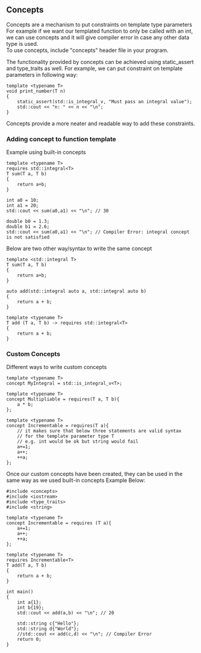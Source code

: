 ## Concepts

Concepts are a mechanism to put constraints on template type parameters
For example if we want our templated function to only be called with an int, we can use concepts
and it will give compiler error in case any other data type is used.   
To use concepts, include "concepts" header file in your program.

The functionality provided by concepts can be achieved using static_assert and type_traits as well. For example, we can put constraint on template parameters in following way:

```
template <typename T>
void print_number(T n)
{
    static_assert(std::is_integral_v, "Must pass an integral value");
    std::cout << "n: " << n << "\n";
}
```

Concepts provide a more neater and readable way to add these constraints.

### Adding concept to function template
Example using built-in concepts

```
template <typename T>
requires std::integral<T>
T sum(T a, T b)
{
    return a+b;
}

int a0 = 10;
int a1 = 20;
std::cout << sum(a0,a1) << "\n"; // 30

double b0 = 1.3;
double b1 = 2.6;
std::cout << sum(a0,a1) << "\n"; // Compiler Error: integral concept is not satisfied
```


Below are two other way/syntax to write the same concept
```
template <std::integral T>
T sum(T a, T b)
{
    return a+b;
}

auto add(std::integral auto a, std::integral auto b)
{
    return a + b;
}

template <typename T>
T add (T a, T b) -> requires std::integral<T>
{
    return a + b;
}
```


### Custom Concepts

Different ways to write custom concepts

```
template <typename T>
concept MyIntegral = std::is_integral_v<T>;

template <typename T>
concept Multipliable = requires(T a, T b){
    a * b;
};

template <typename T>
concept Incrementable = requires(T a){
    // it makes sure that below three statements are valid syntax
    // for the template parameter type T
    // e.g. int would be ok but string would fail
    a+=1;
    a++;
    ++a;
};
```

Once our custom concepts have been created, they can be used in the same way as we used built-in concepts
Example Below:

```
#include <concepts>
#include <iostream>
#include <type_traits>
#include <string>

template <typename T>
concept Incrementable = requires (T a){
    a+=1;
    a++;
    ++a;
};

template <typename T>
requires Incrementable<T> 
T add(T a, T b)
{
    return a + b;
}

int main()
{
    int a{1};
    int b{19};
    std::cout << add(a,b) << "\n"; // 20

    std::string c{"Hello"};
    std::string d{"World"};
    //std::cout << add(c,d) << "\n"; // Compiler Error
    return 0;
}
```